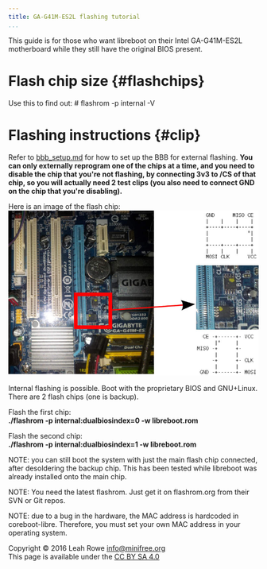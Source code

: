 ```yaml
---
title: GA-G41M-ES2L flashing tutorial 
...
```


This guide is for those who want libreboot on their Intel GA-G41M-ES2L
motherboard while they still have the original BIOS present.

Flash chip size {#flashchips}
===============

Use this to find out:
    # flashrom -p internal -V

Flashing instructions {#clip}
=====================

Refer to [bbb\_setup.md](bbb_setup.md) for how to set up the BBB for
external flashing. **You can only externally reprogram one of the chips
at a time, and you need to disable the chip that you're not flashing,
by connecting 3v3 to /CS of that chip, so you will actually need 2 test
clips (you also need to connect GND on the chip that you're
disabling).**

Here is an image of the flash chip:\
![](../images/ga-g41m-es2l/ga-g41m-es2l.jpg)

Internal flashing is possible. Boot with the proprietary BIOS and
GNU+Linux. There are 2 flash chips (one is backup).

Flash the first chip:\
**./flashrom -p internal:dualbiosindex=0 -w libreboot.rom**

Flash the second chip:\
**./flashrom -p internal:dualbiosindex=1 -w libreboot.rom**

NOTE: you can still boot the system with just the main flash chip
connected, after desoldering the backup chip. This has been tested while
libreboot was already installed onto the main chip.

NOTE: You need the latest flashrom. Just get it on flashrom.org from
their SVN or Git repos.

NOTE: due to a bug in the hardware, the MAC address is hardcoded in
coreboot-libre. Therefore, you must set your own MAC address in your
operating system.

Copyright © 2016 Leah Rowe <info@minifree.org>\
This page is available under the [CC BY SA 4.0](../cc-by-sa-4.0.txt)
